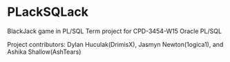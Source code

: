 # PLackSQLack
BlackJack game in PL/SQL
Term project for CPD-3454-W15 Oracle PL/SQL

Project contributors: Dylan Huculak(DrimisX), Jasmyn Newton(1ogica1), and Ashika Shallow(AshTears)
